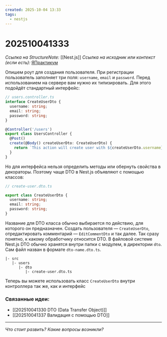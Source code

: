 ```yaml
---
created: 2025-10-04 13:33
tags:
  - nestjs
---
```

# 202510041333
*Ссылка на StructureNote:* [[Nest.js]]
*Ссылка на исходник или контекст (если есть):* [ЯПрактикум](https://practicum.yandex.ru/learn/backend-nodejs/courses/a4214ab0-2146-4152-b90e-651bf4c7ca5e/sprints/564244/topics/1df920a3-5c6a-4fcd-884c-0f66136c2b56/lessons/d77622ea-f32d-42fa-999d-bfba555dae7d/)

Опишем роут для создания пользователя. При регистрации пользователь заполняет три поля: `username`, `email` и `password`. Перед использованием на сервере вам нужно их типизировать. Для этого подойдёт стандартный интерфейс:
```ts
// users.controller.ts
interface CreateUserDto {
  username: string;
  email: string;
  password: string;
}

@Controller('/users')
export class UsersController {
  @Post()
  create(@Body() createUserDto: CreateUserDto) {
    return `This action will create user with ${createUserDto.username} username`;
  }
}
```
Но для интерфейса нельзя определить методы или обернуть свойства в декораторы. Поэтому чаще DTO в Nest.js объявляют с помощью классов:
```ts
// create-user.dto.ts

export class CreateUserDto {
  username: string;
  email: string;
  password: string;
}
```
Название для DTO класса обычно выбирается по действию, для которого он предназначен. Создать пользователя — `CreateUserDto`, отредактировать комментарий — `EditCommentDto` и так далее. Так сразу понятно, к какому обработчику относится DTO. В файловой системе Nest.js DTO обычно хранятся внутри папки с модулем, в директории `dto`. Сам файл назван в формате `dto-name.dto.ts`.
```
|- src
   |- users
      |- dto
         |- create-user.dto.ts
```
Теперь вы можете использовать класс `CreateUserDto` внутри контроллера так же, как и интерфейс

### Связанные идеи:
* [[202510041330 DTO (Data Transfer Object)]]
* [[202510041337 Валидация с помощью DTO]]
---

*Что стоит развить? Какие вопросы возникли?*